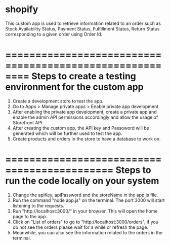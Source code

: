 # shopify

This custom app is used to retrieve information related to an order such as Stock Availability Status, Payment Status, Fulfillment Status, Return Status corresponding to a given order using Order Id.

========================================================
Steps to create a testing environment for the custom app
========================================================

1. Create a development store to test the app.
2. Go to Apps > Manage private apps > Enable private app development
3. After enabling the private app development, create a private app and enable the admin API permissions accordingly and allow the usage of Storefront API.
4. After creating the custom app, the API key and Passoword will be generated which will be further used to test the app.
5. Create products and orders in the store to have a database to work on.

============================================
Steps to run the code locally on your system
============================================

1. Change the apiKey, apiPassword and the storeName in the app.js file.
2. Run the command "node app.js" on the terminal. The port 3000 will start listening to the requests.
3. Run "http://localhost:3000/" in your browser. This will open the home page to the app.
4. Click on "List of orders" to go to "http://localhost:3000/orders", if you do not see the orders please wait for a while or refresh the page.
5. Meanwhile, you can also see the information related to the orders in the terminal.


